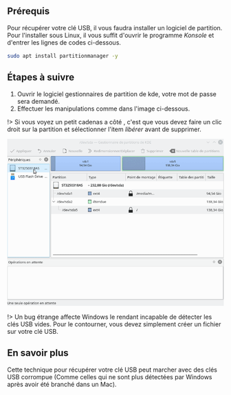 ## Prérequis  
Pour récupérer votre clé USB, il vous faudra installer un logiciel de partition. Pour l'installer sous Linux, il vous suffit d'ouvrir le programme _Konsole_ et d'entrer les lignes de codes ci-dessous.  
```bash
sudo apt install partitionmanager -y
```
## Étapes à suivre  
1. Ouvrir le logiciel gestionnaires de partition de kde, votre mot de passe sera demandé.
2. Effectuer les manipulations comme dans l'image ci-dessous.

!>  Si vous voyez un petit cadenas a côté , c'est que vous devez faire un clic droit sur la partition et sélectionner l'item *libérer* avant de supprimer.


![Instructions](../3/image/usb.gif)


!>  Un bug étrange affecte Windows le rendant incapable de détecter les clés USB vides. Pour le contourner, vous devez simplement créer un fichier sur votre clé USB.

## En savoir plus
Cette technique pour récupérer votre clé USB peut marcher avec des clés USB corrompue (Comme celles qui ne sont plus détectées par Windows après avoir été branché dans un Mac).
